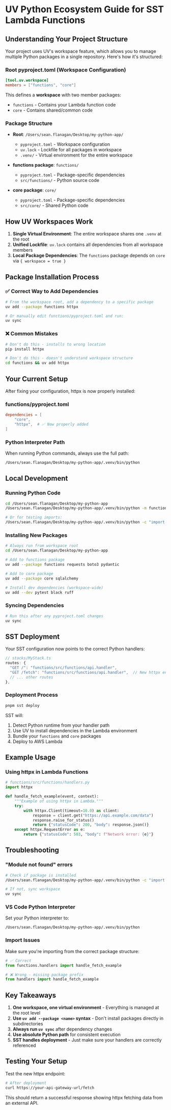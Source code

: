 # UV Python Ecosystem Guide for SST Lambda Functions

## Understanding Your Project Structure

Your project uses UV's workspace feature, which allows you to manage multiple Python packages in a single repository. Here's how it's structured:

### Root pyproject.toml (Workspace Configuration)

```toml
[tool.uv.workspace]
members = ["functions", "core"]
```

This defines a **workspace** with two member packages:

- `functions` - Contains your Lambda function code
- `core` - Contains shared/common code

### Package Structure

- **Root**: `/Users/sean.flanagan/Desktop/my-python-app/`

  - `pyproject.toml` - Workspace configuration
  - `uv.lock` - Lockfile for all packages in workspace
  - `.venv/` - Virtual environment for the entire workspace

- **functions package**: `functions/`

  - `pyproject.toml` - Package-specific dependencies
  - `src/functions/` - Python source code

- **core package**: `core/`
  - `pyproject.toml` - Package-specific dependencies
  - `src/core/` - Shared Python code

## How UV Workspaces Work

1. **Single Virtual Environment**: The entire workspace shares one `.venv` at the root
2. **Unified Lockfile**: `uv.lock` contains all dependencies from all workspace members
3. **Local Package Dependencies**: The `functions` package depends on `core` via `{ workspace = true }`

## Package Installation Process

### ✅ Correct Way to Add Dependencies

```bash
# From the workspace root, add a dependency to a specific package
uv add --package functions httpx

# Or manually edit functions/pyproject.toml and run:
uv sync
```

### ❌ Common Mistakes

```bash
# Don't do this - installs to wrong location
pip install httpx

# Don't do this - doesn't understand workspace structure
cd functions && uv add httpx
```

## Your Current Setup

After fixing your configuration, httpx is now properly installed:

### functions/pyproject.toml

```toml
dependencies = [
    "core",
    "httpx",  # ✅ Now properly added
]
```

### Python Interpreter Path

When running Python commands, always use the full path:

```bash
/Users/sean.flanagan/Desktop/my-python-app/.venv/bin/python
```

## Local Development

### Running Python Code

```bash
cd /Users/sean.flanagan/Desktop/my-python-app
/Users/sean.flanagan/Desktop/my-python-app/.venv/bin/python -m functions.src.functions.api

# Or for testing imports:
/Users/sean.flanagan/Desktop/my-python-app/.venv/bin/python -c "import httpx; print(httpx.__version__)"
```

### Installing New Packages

```bash
# Always run from workspace root
cd /Users/sean.flanagan/Desktop/my-python-app

# Add to functions package
uv add --package functions requests boto3 pydantic

# Add to core package
uv add --package core sqlalchemy

# Install dev dependencies (workspace-wide)
uv add --dev pytest black ruff
```

### Syncing Dependencies

```bash
# Run this after any pyproject.toml changes
uv sync
```

## SST Deployment

Your SST configuration now points to the correct Python handlers:

```typescript
// stacks/MyStack.ts
routes: {
  "GET /": "functions/src/functions/api.handler",
  "GET /fetch": "functions/src/functions/api.handler",  // New httpx endpoint
  // ... other routes
},
```

### Deployment Process

```bash
pnpm sst deploy
```

SST will:

1. Detect Python runtime from your handler path
2. Use UV to install dependencies in the Lambda environment
3. Bundle your `functions` and `core` packages
4. Deploy to AWS Lambda

## Example Usage

### Using httpx in Lambda Functions

```python
# functions/src/functions/handlers.py
import httpx

def handle_fetch_example(event, context):
    """Example of using httpx in Lambda."""
    try:
        with httpx.Client(timeout=10.0) as client:
            response = client.get("https://api.example.com/data")
            response.raise_for_status()
            return {"statusCode": 200, "body": response.json()}
    except httpx.RequestError as e:
        return {"statusCode": 503, "body": f"Network error: {e}"}
```

## Troubleshooting

### "Module not found" errors

```bash
# Check if package is installed
/Users/sean.flanagan/Desktop/my-python-app/.venv/bin/python -c "import httpx; print('OK')"

# If not, sync workspace
uv sync
```

### VS Code Python Interpreter

Set your Python interpreter to:

```
/Users/sean.flanagan/Desktop/my-python-app/.venv/bin/python
```

### Import Issues

Make sure you're importing from the correct package structure:

```python
# ✅ Correct
from functions.handlers import handle_fetch_example

# ❌ Wrong - missing package prefix
from handlers import handle_fetch_example
```

## Key Takeaways

1. **One workspace, one virtual environment** - Everything is managed at the root level
2. **Use `uv add --package <name>` syntax** - Don't install packages directly in subdirectories
3. **Always run `uv sync`** after dependency changes
4. **Use absolute Python path** for consistent execution
5. **SST handles deployment** - Just make sure your handlers are correctly referenced

## Testing Your Setup

Test the new httpx endpoint:

```bash
# After deployment
curl https://your-api-gateway-url/fetch
```

This should return a successful response showing httpx fetching data from an external API.
